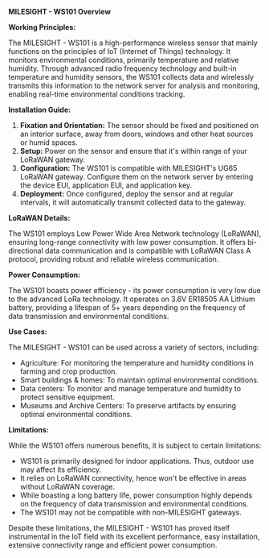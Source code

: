 **MILESIGHT - WS101 Overview**

**Working Principles:**

The MILESIGHT - WS101 is a high-performance wireless sensor that mainly functions on the principles of IoT (Internet of Things) technology. It monitors environmental conditions, primarily temperature and relative humidity. Through advanced radio frequency technology and built-in temperature and humidity sensors, the WS101 collects data and wirelessly transmits this information to the network server for analysis and monitoring, enabling real-time environmental conditions tracking.

**Installation Guide:**

1. **Fixation and Orientation:** The sensor should be fixed and positioned on an interior surface, away from doors, windows and other heat sources or humid spaces.
2. **Setup:** Power on the sensor and ensure that it's within range of your LoRaWAN gateway.
3. **Configuration:** The WS101 is compatible with MILESIGHT's UG65 LoRaWAN gateway. Configure them on the network server by entering the device EUI, application EUI, and application key.
4. **Deployment:** Once configured, deploy the sensor and at regular intervals, it will automatically transmit collected data to the gateway.

**LoRaWAN Details:**

The WS101 employs Low Power Wide Area Network technology (LoRaWAN), ensuring long-range connectivity with low power consumption. It offers bi-directional data communication and is compatible with LoRaWAN Class A protocol, providing robust and reliable wireless communication.

**Power Consumption:**

The WS101 boasts power efficiency - its power consumption is very low due to the advanced LoRa technology. It operates on 3.6V ER18505 AA Lithium battery, providing a lifespan of 5+ years depending on the frequency of data transmission and environmental conditions.

**Use Cases:**

The MILESIGHT - WS101 can be used across a variety of sectors, including:

- Agriculture: For monitoring the temperature and humidity conditions in farming and crop production.
- Smart buildings & homes: To maintain optimal environmental conditions.
- Data centers: To monitor and manage temperature and humidity to protect sensitive equipment.
- Museums and Archive Centers: To preserve artifacts by ensuring optimal environmental conditions.

**Limitations:**

While the WS101 offers numerous benefits, it is subject to certain limitations:

- WS101 is primarily designed for indoor applications. Thus, outdoor use may affect its efficiency.
- It relies on LoRaWAN connectivity, hence won't be effective in areas without LoRaWAN coverage.
- While boasting a long battery life, power consumption highly depends on the frequency of data transmission and environmental conditions.
- The WS101 may not be compatible with non-MILESIGHT gateways.
   
Despite these limitations, the MILESIGHT - WS101 has proved itself instrumental in the IoT field with its excellent performance, easy installation, extensive connectivity range and efficient power consumption.